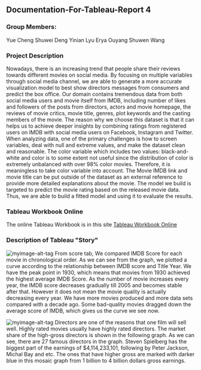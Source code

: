 ## Documentation-For-Tableau-Report 4

### Group Members:
Yue Cheng
Shuwei Deng
Yinian Lyu
Erya Ouyang
Shuwen Wang

### Project Description
Nowadays, there is an increasing trend that people share their reviews towards different movies on social media. By focusing on multiple variables through social media channel, we are able to generate a more accurate visualization model to best show directors messages from consumers and predict the box office. 
Our domain contains tremendous data from both social media users and movie itself from IMDB, including number of likes and 
followers of the posts from directors, actors and movie homepage, the reviews of movie critics, movie title, genres, plot 
keywords and the casting members of the movie. The reason why we choose this dataset is that it can helps us to achieve deeper 
insights by combining ratings from registered users on IMDB with social media users on Facebook, Instagram and Twitter. 
When analyzing data, one of the primary challenges is how to screen variables, deal with null and extreme values, 
and make the dataset clean and reasonable. The color variable which includes two values: black-and-white and color is to some 
extent not useful since the distribution of color is extremely unbalanced with over 98% color movies. Therefore, it is 
meaningless to take color variable into account. The Movie IMDB link and movie title can be put outside of the dataset as an 
external reference to provide more detailed explanations about the movie. The model we build is targeted to predict the movie 
rating based on the released movie data. Thus, we are able to build a fitted model and using it to evaluate the results.

### Tableau Workbook Online
The online Tableau Workbook is in this site [Tableau Workbook Online](https://public.tableau.com/profile/shuwen.wang#!/vizhome/MovieAnalysisforIMDB5000/MovieAnalysis)

### Description of Tableau "Story"
![myimage-alt-tag](https://user-images.githubusercontent.com/34119368/33503813-28859990-d6b3-11e7-8a93-c4db1c5aeb75.png)
From score tab, We compared IMDB Score for each movie in chronological order. As we can see from the graph, we plotted a curve according to the relationship between IMDB score and Title Year. We have the peak point in 1930, which means that movies from 1930 achieved the highest average IMDB Score. As the number of movie increases every year, the IMDB score decreases gradually till 2005 and becomes stable after that. However it does not mean the movie quality is actually decreasing every year. We have more movies produced and more data sets compared with a decade ago. Some bad-quality movies dragged down the average score of IMDB, which gives us the curve we see now.

![myimage-alt-tag](https://user-images.githubusercontent.com/34119368/33503837-40820ad8-d6b3-11e7-80b9-72ff987b931a.png)
Directors are one of the reasons that one film will sell well. Highly rated movies usually have highly rated directors. The market share of the high-gross directors is shown in the following graph. As we can see, there are 27 famous directors in the graph. Steven Spielberg has the biggest part of the earnings of $4,114,233,101, following by Peter Jackson, Michal Bay and etc. The ones that have higher gross are marked with darker blue in this mosaic graph from 1 billion to 4 billion dollars gross earnings.


